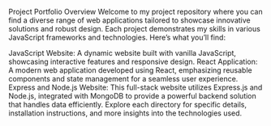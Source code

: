 Project Portfolio Overview
Welcome to my project repository where you can find a diverse range of web applications tailored to showcase innovative solutions and robust design. Each project demonstrates my skills in various JavaScript frameworks and technologies. Here’s what you’ll find:

JavaScript Website: A dynamic website built with vanilla JavaScript, showcasing interactive features and responsive design.
React Application: A modern web application developed using React, emphasizing reusable components and state management for a seamless user experience.
Express and Node.js Website: This full-stack website utilizes Express.js and Node.js, integrated with MongoDB to provide a powerful backend solution that handles data efficiently.
Explore each directory for specific details, installation instructions, and more insights into the technologies used.
